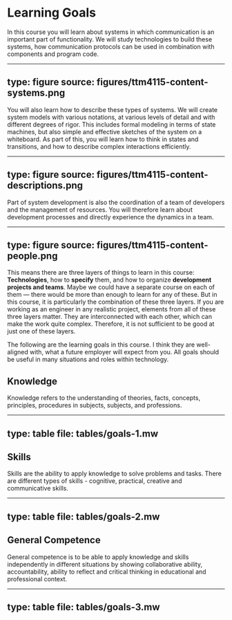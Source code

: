 # Learning Goals


In this course you will learn about systems in which communication is an important part of functionality. We will study technologies to build these systems, how communication protocols can be used in combination with components and program code. 

---
type: figure
source: figures/ttm4115-content-systems.png
---

You will also learn how to describe these types of systems. We will create system models with various notations, at various levels of detail and with different degrees of rigor. This includes formal modeling in terms of state machines, but also simple and effective sketches of the system on a whiteboard. As part of this, you will learn how to think in states and transitions, and how to describe complex interactions efficiently.

---
type: figure
source: figures/ttm4115-content-descriptions.png
---

Part of system development is also the coordination of a team of developers and the management of resources. You will therefore learn about development processes and directly experience the dynamics in a team.

---
type: figure
source: figures/ttm4115-content-people.png
---


This means there are three layers of things to learn in this course: **Technologies**, how to **specify** them, and how to organize **development projects and teams**.
Maybe we could have a separate course on each of them — there would be more than enough to learn for any of these.
But in this course, it is particularly the combination of these three layers. 
If you are working as an engineer in any realistic project, elements from all of these three layers matter. They are interconnected with each other, which can make the work quite complex. 
Therefore, it is not sufficient to be good at just one of these layers.



The following are the learning goals in this course. I think they are well-aligned with, what a future employer will expect from you. All goals should be useful in many situations and roles within technology.

## Knowledge

Knowledge refers to the understanding of theories, facts, concepts, principles, procedures in subjects, subjects, and professions.

---
type: table
file: tables/goals-1.mw
---


## Skills

Skills are the ability to apply knowledge to solve problems and tasks. There are different types of skills - cognitive, practical, creative and communicative skills.

---
type: table
file: tables/goals-2.mw
---




## General Competence

General competence is to be able to apply knowledge and skills independently in different situations by showing collaborative ability, accountability, ability to reflect and critical thinking in educational and professional context.

---
type: table
file: tables/goals-3.mw
---
